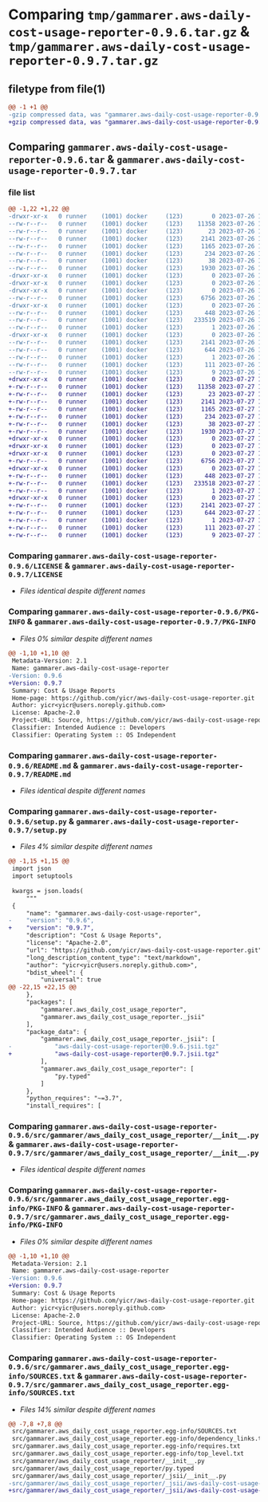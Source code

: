 # Comparing `tmp/gammarer.aws-daily-cost-usage-reporter-0.9.6.tar.gz` & `tmp/gammarer.aws-daily-cost-usage-reporter-0.9.7.tar.gz`

## filetype from file(1)

```diff
@@ -1 +1 @@
-gzip compressed data, was "gammarer.aws-daily-cost-usage-reporter-0.9.6.tar", last modified: Wed Jul 26 19:19:35 2023, max compression
+gzip compressed data, was "gammarer.aws-daily-cost-usage-reporter-0.9.7.tar", last modified: Thu Jul 27 19:19:59 2023, max compression
```

## Comparing `gammarer.aws-daily-cost-usage-reporter-0.9.6.tar` & `gammarer.aws-daily-cost-usage-reporter-0.9.7.tar`

### file list

```diff
@@ -1,22 +1,22 @@
-drwxr-xr-x   0 runner    (1001) docker     (123)        0 2023-07-26 19:19:35.154818 gammarer.aws-daily-cost-usage-reporter-0.9.6/
--rw-r--r--   0 runner    (1001) docker     (123)    11358 2023-07-26 19:19:23.000000 gammarer.aws-daily-cost-usage-reporter-0.9.6/LICENSE
--rw-r--r--   0 runner    (1001) docker     (123)       23 2023-07-26 19:19:23.000000 gammarer.aws-daily-cost-usage-reporter-0.9.6/MANIFEST.in
--rw-r--r--   0 runner    (1001) docker     (123)     2141 2023-07-26 19:19:35.154818 gammarer.aws-daily-cost-usage-reporter-0.9.6/PKG-INFO
--rw-r--r--   0 runner    (1001) docker     (123)     1165 2023-07-26 19:19:23.000000 gammarer.aws-daily-cost-usage-reporter-0.9.6/README.md
--rw-r--r--   0 runner    (1001) docker     (123)      234 2023-07-26 19:19:23.000000 gammarer.aws-daily-cost-usage-reporter-0.9.6/pyproject.toml
--rw-r--r--   0 runner    (1001) docker     (123)       38 2023-07-26 19:19:35.154818 gammarer.aws-daily-cost-usage-reporter-0.9.6/setup.cfg
--rw-r--r--   0 runner    (1001) docker     (123)     1930 2023-07-26 19:19:23.000000 gammarer.aws-daily-cost-usage-reporter-0.9.6/setup.py
-drwxr-xr-x   0 runner    (1001) docker     (123)        0 2023-07-26 19:19:35.154818 gammarer.aws-daily-cost-usage-reporter-0.9.6/src/
-drwxr-xr-x   0 runner    (1001) docker     (123)        0 2023-07-26 19:19:35.154818 gammarer.aws-daily-cost-usage-reporter-0.9.6/src/gammarer/
-drwxr-xr-x   0 runner    (1001) docker     (123)        0 2023-07-26 19:19:35.154818 gammarer.aws-daily-cost-usage-reporter-0.9.6/src/gammarer/aws_daily_cost_usage_reporter/
--rw-r--r--   0 runner    (1001) docker     (123)     6756 2023-07-26 19:19:23.000000 gammarer.aws-daily-cost-usage-reporter-0.9.6/src/gammarer/aws_daily_cost_usage_reporter/__init__.py
-drwxr-xr-x   0 runner    (1001) docker     (123)        0 2023-07-26 19:19:35.154818 gammarer.aws-daily-cost-usage-reporter-0.9.6/src/gammarer/aws_daily_cost_usage_reporter/_jsii/
--rw-r--r--   0 runner    (1001) docker     (123)      448 2023-07-26 19:19:23.000000 gammarer.aws-daily-cost-usage-reporter-0.9.6/src/gammarer/aws_daily_cost_usage_reporter/_jsii/__init__.py
--rw-r--r--   0 runner    (1001) docker     (123)   233519 2023-07-26 19:19:23.000000 gammarer.aws-daily-cost-usage-reporter-0.9.6/src/gammarer/aws_daily_cost_usage_reporter/_jsii/aws-daily-cost-usage-reporter@0.9.6.jsii.tgz
--rw-r--r--   0 runner    (1001) docker     (123)        1 2023-07-26 19:19:23.000000 gammarer.aws-daily-cost-usage-reporter-0.9.6/src/gammarer/aws_daily_cost_usage_reporter/py.typed
-drwxr-xr-x   0 runner    (1001) docker     (123)        0 2023-07-26 19:19:35.154818 gammarer.aws-daily-cost-usage-reporter-0.9.6/src/gammarer.aws_daily_cost_usage_reporter.egg-info/
--rw-r--r--   0 runner    (1001) docker     (123)     2141 2023-07-26 19:19:35.000000 gammarer.aws-daily-cost-usage-reporter-0.9.6/src/gammarer.aws_daily_cost_usage_reporter.egg-info/PKG-INFO
--rw-r--r--   0 runner    (1001) docker     (123)      644 2023-07-26 19:19:35.000000 gammarer.aws-daily-cost-usage-reporter-0.9.6/src/gammarer.aws_daily_cost_usage_reporter.egg-info/SOURCES.txt
--rw-r--r--   0 runner    (1001) docker     (123)        1 2023-07-26 19:19:35.000000 gammarer.aws-daily-cost-usage-reporter-0.9.6/src/gammarer.aws_daily_cost_usage_reporter.egg-info/dependency_links.txt
--rw-r--r--   0 runner    (1001) docker     (123)      111 2023-07-26 19:19:35.000000 gammarer.aws-daily-cost-usage-reporter-0.9.6/src/gammarer.aws_daily_cost_usage_reporter.egg-info/requires.txt
--rw-r--r--   0 runner    (1001) docker     (123)        9 2023-07-26 19:19:35.000000 gammarer.aws-daily-cost-usage-reporter-0.9.6/src/gammarer.aws_daily_cost_usage_reporter.egg-info/top_level.txt
+drwxr-xr-x   0 runner    (1001) docker     (123)        0 2023-07-27 19:19:59.195878 gammarer.aws-daily-cost-usage-reporter-0.9.7/
+-rw-r--r--   0 runner    (1001) docker     (123)    11358 2023-07-27 19:19:47.000000 gammarer.aws-daily-cost-usage-reporter-0.9.7/LICENSE
+-rw-r--r--   0 runner    (1001) docker     (123)       23 2023-07-27 19:19:47.000000 gammarer.aws-daily-cost-usage-reporter-0.9.7/MANIFEST.in
+-rw-r--r--   0 runner    (1001) docker     (123)     2141 2023-07-27 19:19:59.195878 gammarer.aws-daily-cost-usage-reporter-0.9.7/PKG-INFO
+-rw-r--r--   0 runner    (1001) docker     (123)     1165 2023-07-27 19:19:47.000000 gammarer.aws-daily-cost-usage-reporter-0.9.7/README.md
+-rw-r--r--   0 runner    (1001) docker     (123)      234 2023-07-27 19:19:47.000000 gammarer.aws-daily-cost-usage-reporter-0.9.7/pyproject.toml
+-rw-r--r--   0 runner    (1001) docker     (123)       38 2023-07-27 19:19:59.195878 gammarer.aws-daily-cost-usage-reporter-0.9.7/setup.cfg
+-rw-r--r--   0 runner    (1001) docker     (123)     1930 2023-07-27 19:19:47.000000 gammarer.aws-daily-cost-usage-reporter-0.9.7/setup.py
+drwxr-xr-x   0 runner    (1001) docker     (123)        0 2023-07-27 19:19:59.191878 gammarer.aws-daily-cost-usage-reporter-0.9.7/src/
+drwxr-xr-x   0 runner    (1001) docker     (123)        0 2023-07-27 19:19:59.191878 gammarer.aws-daily-cost-usage-reporter-0.9.7/src/gammarer/
+drwxr-xr-x   0 runner    (1001) docker     (123)        0 2023-07-27 19:19:59.195878 gammarer.aws-daily-cost-usage-reporter-0.9.7/src/gammarer/aws_daily_cost_usage_reporter/
+-rw-r--r--   0 runner    (1001) docker     (123)     6756 2023-07-27 19:19:47.000000 gammarer.aws-daily-cost-usage-reporter-0.9.7/src/gammarer/aws_daily_cost_usage_reporter/__init__.py
+drwxr-xr-x   0 runner    (1001) docker     (123)        0 2023-07-27 19:19:59.195878 gammarer.aws-daily-cost-usage-reporter-0.9.7/src/gammarer/aws_daily_cost_usage_reporter/_jsii/
+-rw-r--r--   0 runner    (1001) docker     (123)      448 2023-07-27 19:19:47.000000 gammarer.aws-daily-cost-usage-reporter-0.9.7/src/gammarer/aws_daily_cost_usage_reporter/_jsii/__init__.py
+-rw-r--r--   0 runner    (1001) docker     (123)   233518 2023-07-27 19:19:47.000000 gammarer.aws-daily-cost-usage-reporter-0.9.7/src/gammarer/aws_daily_cost_usage_reporter/_jsii/aws-daily-cost-usage-reporter@0.9.7.jsii.tgz
+-rw-r--r--   0 runner    (1001) docker     (123)        1 2023-07-27 19:19:47.000000 gammarer.aws-daily-cost-usage-reporter-0.9.7/src/gammarer/aws_daily_cost_usage_reporter/py.typed
+drwxr-xr-x   0 runner    (1001) docker     (123)        0 2023-07-27 19:19:59.195878 gammarer.aws-daily-cost-usage-reporter-0.9.7/src/gammarer.aws_daily_cost_usage_reporter.egg-info/
+-rw-r--r--   0 runner    (1001) docker     (123)     2141 2023-07-27 19:19:59.000000 gammarer.aws-daily-cost-usage-reporter-0.9.7/src/gammarer.aws_daily_cost_usage_reporter.egg-info/PKG-INFO
+-rw-r--r--   0 runner    (1001) docker     (123)      644 2023-07-27 19:19:59.000000 gammarer.aws-daily-cost-usage-reporter-0.9.7/src/gammarer.aws_daily_cost_usage_reporter.egg-info/SOURCES.txt
+-rw-r--r--   0 runner    (1001) docker     (123)        1 2023-07-27 19:19:59.000000 gammarer.aws-daily-cost-usage-reporter-0.9.7/src/gammarer.aws_daily_cost_usage_reporter.egg-info/dependency_links.txt
+-rw-r--r--   0 runner    (1001) docker     (123)      111 2023-07-27 19:19:59.000000 gammarer.aws-daily-cost-usage-reporter-0.9.7/src/gammarer.aws_daily_cost_usage_reporter.egg-info/requires.txt
+-rw-r--r--   0 runner    (1001) docker     (123)        9 2023-07-27 19:19:59.000000 gammarer.aws-daily-cost-usage-reporter-0.9.7/src/gammarer.aws_daily_cost_usage_reporter.egg-info/top_level.txt
```

### Comparing `gammarer.aws-daily-cost-usage-reporter-0.9.6/LICENSE` & `gammarer.aws-daily-cost-usage-reporter-0.9.7/LICENSE`

 * *Files identical despite different names*

### Comparing `gammarer.aws-daily-cost-usage-reporter-0.9.6/PKG-INFO` & `gammarer.aws-daily-cost-usage-reporter-0.9.7/PKG-INFO`

 * *Files 0% similar despite different names*

```diff
@@ -1,10 +1,10 @@
 Metadata-Version: 2.1
 Name: gammarer.aws-daily-cost-usage-reporter
-Version: 0.9.6
+Version: 0.9.7
 Summary: Cost & Usage Reports
 Home-page: https://github.com/yicr/aws-daily-cost-usage-reporter.git
 Author: yicr<yicr@users.noreply.github.com>
 License: Apache-2.0
 Project-URL: Source, https://github.com/yicr/aws-daily-cost-usage-reporter.git
 Classifier: Intended Audience :: Developers
 Classifier: Operating System :: OS Independent
```

### Comparing `gammarer.aws-daily-cost-usage-reporter-0.9.6/README.md` & `gammarer.aws-daily-cost-usage-reporter-0.9.7/README.md`

 * *Files identical despite different names*

### Comparing `gammarer.aws-daily-cost-usage-reporter-0.9.6/setup.py` & `gammarer.aws-daily-cost-usage-reporter-0.9.7/setup.py`

 * *Files 4% similar despite different names*

```diff
@@ -1,15 +1,15 @@
 import json
 import setuptools
 
 kwargs = json.loads(
     """
 {
     "name": "gammarer.aws-daily-cost-usage-reporter",
-    "version": "0.9.6",
+    "version": "0.9.7",
     "description": "Cost & Usage Reports",
     "license": "Apache-2.0",
     "url": "https://github.com/yicr/aws-daily-cost-usage-reporter.git",
     "long_description_content_type": "text/markdown",
     "author": "yicr<yicr@users.noreply.github.com>",
     "bdist_wheel": {
         "universal": true
@@ -22,15 +22,15 @@
     },
     "packages": [
         "gammarer.aws_daily_cost_usage_reporter",
         "gammarer.aws_daily_cost_usage_reporter._jsii"
     ],
     "package_data": {
         "gammarer.aws_daily_cost_usage_reporter._jsii": [
-            "aws-daily-cost-usage-reporter@0.9.6.jsii.tgz"
+            "aws-daily-cost-usage-reporter@0.9.7.jsii.tgz"
         ],
         "gammarer.aws_daily_cost_usage_reporter": [
             "py.typed"
         ]
     },
     "python_requires": "~=3.7",
     "install_requires": [
```

### Comparing `gammarer.aws-daily-cost-usage-reporter-0.9.6/src/gammarer/aws_daily_cost_usage_reporter/__init__.py` & `gammarer.aws-daily-cost-usage-reporter-0.9.7/src/gammarer/aws_daily_cost_usage_reporter/__init__.py`

 * *Files identical despite different names*

### Comparing `gammarer.aws-daily-cost-usage-reporter-0.9.6/src/gammarer.aws_daily_cost_usage_reporter.egg-info/PKG-INFO` & `gammarer.aws-daily-cost-usage-reporter-0.9.7/src/gammarer.aws_daily_cost_usage_reporter.egg-info/PKG-INFO`

 * *Files 0% similar despite different names*

```diff
@@ -1,10 +1,10 @@
 Metadata-Version: 2.1
 Name: gammarer.aws-daily-cost-usage-reporter
-Version: 0.9.6
+Version: 0.9.7
 Summary: Cost & Usage Reports
 Home-page: https://github.com/yicr/aws-daily-cost-usage-reporter.git
 Author: yicr<yicr@users.noreply.github.com>
 License: Apache-2.0
 Project-URL: Source, https://github.com/yicr/aws-daily-cost-usage-reporter.git
 Classifier: Intended Audience :: Developers
 Classifier: Operating System :: OS Independent
```

### Comparing `gammarer.aws-daily-cost-usage-reporter-0.9.6/src/gammarer.aws_daily_cost_usage_reporter.egg-info/SOURCES.txt` & `gammarer.aws-daily-cost-usage-reporter-0.9.7/src/gammarer.aws_daily_cost_usage_reporter.egg-info/SOURCES.txt`

 * *Files 14% similar despite different names*

```diff
@@ -7,8 +7,8 @@
 src/gammarer.aws_daily_cost_usage_reporter.egg-info/SOURCES.txt
 src/gammarer.aws_daily_cost_usage_reporter.egg-info/dependency_links.txt
 src/gammarer.aws_daily_cost_usage_reporter.egg-info/requires.txt
 src/gammarer.aws_daily_cost_usage_reporter.egg-info/top_level.txt
 src/gammarer/aws_daily_cost_usage_reporter/__init__.py
 src/gammarer/aws_daily_cost_usage_reporter/py.typed
 src/gammarer/aws_daily_cost_usage_reporter/_jsii/__init__.py
-src/gammarer/aws_daily_cost_usage_reporter/_jsii/aws-daily-cost-usage-reporter@0.9.6.jsii.tgz
+src/gammarer/aws_daily_cost_usage_reporter/_jsii/aws-daily-cost-usage-reporter@0.9.7.jsii.tgz
```

